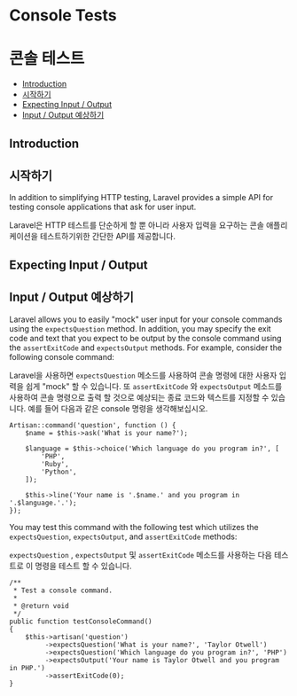 # Console Tests
# 콘솔 테스트

- [Introduction](#introduction)
- [시작하기](#introduction)
- [Expecting Input / Output](#expecting-input-and-output)
- [Input / Output 예상하기](#expecting-input-and-output)

## Introduction
## 시작하기

In addition to simplifying HTTP testing, Laravel provides a simple API for testing console applications that ask for user input.

Laravel은 HTTP 테스트를 단순하게 할 뿐 아니라 사용자 입력을 요구하는 콘솔 애플리케이션을 테스트하기위한 간단한 API를 제공합니다.

<a name="expecting-input-and-output"></a>
## Expecting Input / Output
## Input / Output 예상하기

Laravel allows you to easily "mock" user input for your console commands using the `expectsQuestion` method. In addition, you may specify the exit code and text that you expect to be output by the console command using the `assertExitCode` and `expectsOutput` methods. For example, consider the following console command:

Laravel을 사용하면 `expectsQuestion` 메소드를 사용하여 콘솔 명령에 대한 사용자 입력을 쉽게 "mock" 할 수 있습니다. 또 `assertExitCode` 와 `expectsOutput` 메소드를 사용하여 콘솔 명령으로 출력 할 것으로 예상되는 종료 코드와 텍스트를 지정할 수 있습니다. 예를 들어 다음과 같은 console 명령을 생각해보십시오.

    Artisan::command('question', function () {
        $name = $this->ask('What is your name?');

        $language = $this->choice('Which language do you program in?', [
            'PHP',
            'Ruby',
            'Python',
        ]);

        $this->line('Your name is '.$name.' and you program in '.$language.'.');
    });

You may test this command with the following test which utilizes the `expectsQuestion`, `expectsOutput`, and `assertExitCode` methods:

`expectsQuestion` , `expectsOutput` 및 `assertExitCode` 메소드를 사용하는 다음 테스트로 이 명령을 테스트 할 수 있습니다.

    /**
     * Test a console command.
     *
     * @return void
     */
    public function testConsoleCommand()
    {
        $this->artisan('question')
             ->expectsQuestion('What is your name?', 'Taylor Otwell')
             ->expectsQuestion('Which language do you program in?', 'PHP')
             ->expectsOutput('Your name is Taylor Otwell and you program in PHP.')
             ->assertExitCode(0);
    }


